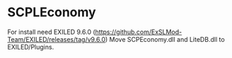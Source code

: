 # SCPLEconomy
For install need EXILED 9.6.0 (https://github.com/ExSLMod-Team/EXILED/releases/tag/v9.6.0)
Move SCPEconomy.dll and LiteDB.dll to EXILED/Plugins.  
